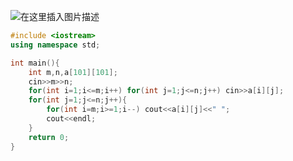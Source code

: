 ![在这里插入图片描述](https://pic.2ge.org/cdn/?url=https://img-blog.csdnimg.cn/img_convert/a8101d7309fc3511b2b4ca4d3f3c576f.png)

```cpp
#include <iostream>
using namespace std;

int main(){
	int m,n,a[101][101];
	cin>>m>>n;
	for(int i=1;i<=m;i++) for(int j=1;j<=n;j++) cin>>a[i][j];
	for(int j=1;j<=n;j++){
        for(int i=m;i>=1;i--) cout<<a[i][j]<<" ";
        cout<<endl;
    }
	return 0;
}
```

